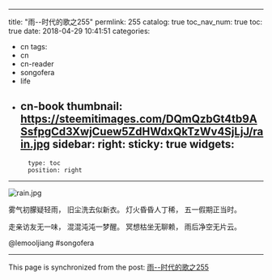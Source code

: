 
---
title: "雨--时代的歌之255"
permlink: 255
catalog: true
toc_nav_num: true
toc: true
date: 2018-04-29 10:41:51
categories:
- cn
tags:
- cn
- cn-reader
- songofera
- life
- cn-book
thumbnail: https://steemitimages.com/DQmQzbGt4tb9ASsfpgCd3XwjCuew5ZdHWdxQkTzWv4SjLjJ/rain.jpg
sidebar:
    right:
        sticky: true
widgets:
    -
        type: toc
        position: right
---


![rain.jpg](https://steemitimages.com/DQmQzbGt4tb9ASsfpgCd3XwjCuew5ZdHWdxQkTzWv4SjLjJ/rain.jpg)


雾气初朦疑轻雨，
旧尘洗去似新衣。
灯火昏昏人丁稀，
五一假期正当时。

走亲访友无一味，
混混沌沌一梦醒。
冥想枯坐无聊赖，
雨后净空无片云。


@lemooljiang #songofera

- - -

This page is synchronized from the post: [雨--时代的歌之255](https://steemit.com/@lemooljiang/255)

